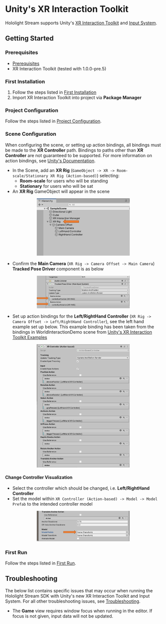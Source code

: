 # Unity's XR Interaction Toolkit

Hololight Stream supports Unity's [XR Interaction Toolkit](https://docs.unity3d.com/Packages/com.unity.xr.interaction.toolkit@0.9/manual/index.html) and [Input System](https://docs.unity3d.com/Packages/com.unity.inputsystem@1.0/manual/QuickStartGuide.html).

## Getting Started
### Prerequisites

- [Prerequisites](README.md#prerequisites)
- XR Interaction Toolkit (tested with 1.0.0-pre.5)

### First Installation

1. Follow the steps listed in [First Installation](README.md#first-installation)
2. Import XR Interaction Toolkit into project via **Package Manager**

### Project Configuration

Follow the steps listed in [Project Configuration](README.md#project-configuration).

### Scene Configuration

When configuring the scene, or setting up action bindings, all bindings must be made to the **XR Controller** path. Bindings to paths other than **XR Controller** are not guaranteed to be supported. For more information on action bindings, see [Unity's Documentation](https://docs.unity3d.com/Packages/com.unity.inputsystem@0.2/manual/ActionBindings.html).

- In the Scene, add an **XR Rig** (`GameObject -> XR -> Room-scale/Stationary XR Rig (Action-based)`) selecting:
	- **Room-scale** for users who will be standing
	- **Stationary** for users who will be sat
- An **XR Rig** GameObject will appear in the scene

<p align="center">
	<img src="images/xr_interaction_toolkit_rig.png" width="300px">
</p>

- Confirm the **Main Camera** (`XR Rig -> Camera Offset -> Main Camera`) **Tracked Pose Driver** component is as below

<p align="center">
	<img src="images/xr_interaction_toolkit_camera.png" width="300px">
</p>

- Set up action bindings for the **Left/RightHand Controller** (`XR Rig -> Camera Offset -> Left/RightHand Controller`), see the left hand example set up below. This example binding has been taken from the bindings in WorldInteractionDemo scene from [Unity's XR Interaction Toolkit Examples](https://github.com/Unity-Technologies/XR-Interaction-Toolkit-Examples)

<p align="center">
	<img src="images/xr_interaction_toolkit_controller.png" width="300px">
</p>

#### Change Controller Visualization

- Select the controller which should be changed, i.e. **Left/RightHand Controller**
- Set the model within `XR Controller (Action-based) -> Model -> Model Prefab` to the intended controller model

<p align="center">
	<img src="images/xr_interaction_toolkit_controller_model.png" width="300px">
</p>

### First Run

Follow the steps listed in [First Run](README.md#first-run).


## Troubleshooting
The below list contains specific issues that may occur when running the Hololight Stream SDK with Unity's new XR Interaction Toolkit and Input System. For all other troubleshooting issues, see [Troubleshooting](README.md#troubleshooting).

-  The **Game** view requires window focus when running in the editor. If focus is not given, input data will not be updated.
